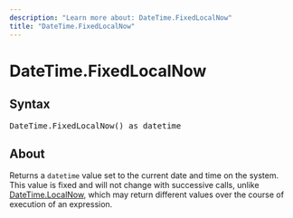 ```yaml
---
description: "Learn more about: DateTime.FixedLocalNow"
title: "DateTime.FixedLocalNow"
---
```

# DateTime.FixedLocalNow

## Syntax

<pre>
DateTime.FixedLocalNow() as datetime
</pre>
  
## About

Returns a `datetime` value set to the current date and time on the system. This value is fixed and will not change with successive calls, unlike [DateTime.LocalNow](datetime-localnow.md), which may return different values over the course of execution of an expression.
